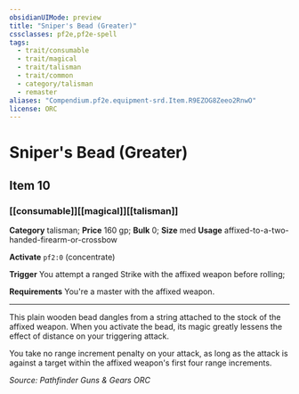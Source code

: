 ```yaml
---
obsidianUIMode: preview
title: "Sniper's Bead (Greater)"
cssclasses: pf2e,pf2e-spell
tags:
  - trait/consumable
  - trait/magical
  - trait/talisman
  - trait/common
  - category/talisman
  - remaster
aliases: "Compendium.pf2e.equipment-srd.Item.R9EZOG8Zeeo2RnwO"
license: ORC
---
```

# Sniper's Bead (Greater)
## Item 10
### [[consumable]][[magical]][[talisman]]

**Category** talisman; 
**Price** 160 gp; 
**Bulk** 0; **Size** med
**Usage** affixed-to-a-two-handed-firearm-or-crossbow

**Activate** `pf2:0` (concentrate)

**Trigger** You attempt a ranged Strike with the affixed weapon before rolling;

**Requirements** You're a master with the affixed weapon.

* * *

This plain wooden bead dangles from a string attached to the stock of the affixed weapon. When you activate the bead, its magic greatly lessens the effect of distance on your triggering attack.

You take no range increment penalty on your attack, as long as the attack is against a target within the affixed weapon's first four range increments.

*Source: Pathfinder Guns & Gears*
*ORC*